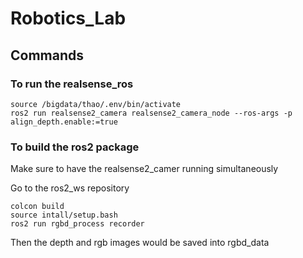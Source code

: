 # Robotics_Lab

## Commands

### To run the realsense_ros
```
source /bigdata/thao/.env/bin/activate
ros2 run realsense2_camera realsense2_camera_node --ros-args -p align_depth.enable:=true
```

### To build the ros2 package
Make sure to have the realsense2_camer running simultaneously

Go to the ros2_ws repository
```
colcon build
source intall/setup.bash
ros2 run rgbd_process recorder
```
Then the depth and rgb images would be saved into rgbd_data